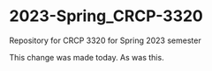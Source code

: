 # 2023-Spring_CRCP-3320

Repository for CRCP 3320 for Spring 2023 semester

This change was made today. As was this.
